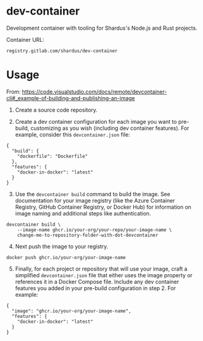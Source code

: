 # dev-container

Development container with tooling for Shardus's Node.js and Rust projects.

Container URL:
```
registry.gitlab.com/shardus/dev-container
```

# Usage

From: https://code.visualstudio.com/docs/remote/devcontainer-cli#_example-of-building-and-publishing-an-image

1. Create a source code repository.

2. Create a dev container configuration for each image you want to pre-build, customizing as you wish (including dev container features). For example, consider this `devcontainer.json` file:

```
{
  "build": {
    "dockerfile": "Dockerfile"
  },
  "features": {
    "docker-in-docker": "latest"
  }
}
```

3. Use the `devcontainer build` command to build the image. See documentation for your image registry (like the Azure Container Registry, GitHub Container Registry, or Docker Hub) for information on image naming and additional steps like authentication.

```
devcontainer build \
    --image-name ghcr.io/your-org/your-repo/your-image-name \
    change-me-to-repository-folder-with-dot-devcontainer
```

4. Next push the image to your registry.

```
docker push ghcr.io/your-org/your-image-name
```

5. Finally, for each project or repository that will use your image, craft a simplified `devcontainer.json` file that either uses the image property or references it in a Docker Compose file. Include any dev container features you added in your pre-build configuration in step 2. For example:

```
{
  "image": "ghcr.io/your-org/your-image-name",
  "features": {
    "docker-in-docker": "latest"
  }
}
```

